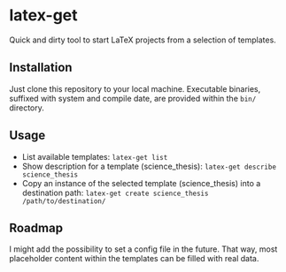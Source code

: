 # latex-get
Quick and dirty tool to start LaTeX projects from a selection of templates.

## Installation
Just clone this repository to your local machine. Executable binaries, suffixed with system and compile date, are provided within the `bin/` directory.

## Usage 
*	List available templates:
	`latex-get list`
*	Show description for a template (science_thesis):
	`latex-get describe science_thesis`
*	Copy an instance of the selected template (science_thesis) into a destination path:
	`latex-get create science_thesis /path/to/destination/`

## Roadmap
I might add the possibility to set a config file in the future. That way, most placeholder content within the templates can be filled with real data.